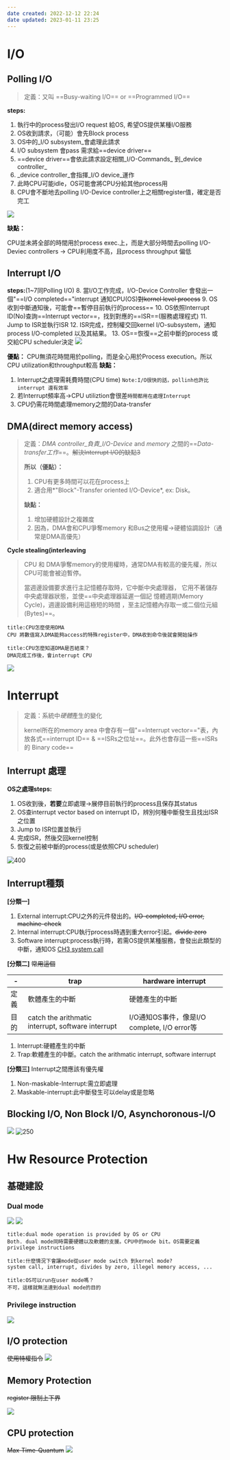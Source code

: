 ```yaml
---
date created: 2022-12-12 22:24
date updated: 2023-01-11 23:25
---
```


# I/O

## Polling I/O

> 定義：又叫 ==Busy-waiting I/O== or ==Programmed I/O==

**steps:**

1. 執行中的process發出I/O request 給OS, 希望OS提供某種I/O服務
2. OS收到請求，（可能）會先Block process
3. OS中的_I/O subsystem_會處理此請求
4. I/O subsystem 會pass 需求給==device driver==
5. ==device driver==會依此請求設定相關_I/O-Commands_ 到_device controller_
6. _device controller_會指揮_I/O device_運作
7. 此時CPU可能idle，OS可能會將CPU分給其他process用
8. CPU會不斷地去polling I/O-Device controller上之相關register值，確定是否完工

![](../img/截圖%202022-12-08%20下午11.00.10.jpg)

**缺點：**

CPU並未將全部的時間用於process exec.上，而是大部分時間去polling I/O-Deviec controllers
-> CPU利用度不高，且process throughput 偏低

## Interrupt I/O

**steps:**(1~7同Polling I/O)
8. 當I/O工作完成，I/O-Device Controller 會發出一個"==I/O completed=="interrupt 通知CPU(OS)~~對kernel level process~~
9. OS收到中斷通知後，可能會==暫停目前執行的process==
10. OS依照Interrupt ID(No)查詢==Interrupt vector==，找到對應的==ISR==(服務處理程式)
11. Jump to ISR並執行ISR
12. ISR完成，控制權交回kernel I/O-subsystem，通知process I/O-completed 以及其結果。
13. OS==恢復==之前中斷的process 或交給CPU scheduler決定
![](../img/截圖%202022-12-12%20下午11.04.58.jpg)

**優點：**
CPU無須花時間用於polling，而是全心用於Process execution。所以CPU utilization和throughput較高
**缺點：**

1. Interrupt之處理需耗費時間(CPU time)
   `Note:I/O很快的話，pollinh也許比interrupt 還有效率`
2. 若Interrupt頻率高->CPU utiliztion會很差`時間都用在處理Interrupt`
3. CPU仍需花時間處理memory之間的Data-transfer

## DMA(direct memory access)

> 定義：_DMA controller_負責_I/O-Device_ and _memory_ 之間的==_Data-transfer工作_==。~~解決Interrupt I/O的缺點3~~
>
> **所以（優點）：**
>
> 1. CPU有更多時間可以花在process上
> 2. 適合用*"Block"-Transfer oriented I/O-Device*, ex: Disk。
>
> **缺點：**
>
> 1. 增加硬體設計之複雜度
> 2. 因為，DMA會和CPU爭奪memory 和Bus之使用權->硬體協調設計（通常是DMA高優先）

**Cycle stealing(interleaving**

> CPU 和 DMA爭奪memory的使用權時，通常DMA有較高的優先權，所以CPU可能會被迫暫停。
> 
> 當週邊設備要求進行主記憶體存取時，它中斷中央處理器， 它用不著儲存中央處理器狀態，並使==中央處理器延遲一個記 憶體週期(Memory Cycle)，週邊設備利用這極短的時間 ，至主記憶體內存取一或二個位元組(Bytes)==。

```ad-question
title:CPU怎麼使用DMA
CPU 將數值寫入DMA能夠access的特殊register中，DMA收到命令後就會開始操作
```

```ad-question
title:CPU怎麼知道DMA是否結束？
DMA完成工作後，會interrupt CPU
```



![](../img/截圖%202022-12-12%20下午11.20.24.jpg)

# Interrupt

> 定義：系統中*硬體*產生的變化
> 
> kernel所在的memory area 中會存有一個"==Interrupt vector=="表，內放各式==interrupt ID== & ==ISRs之位址==。此外也會存這一些==ISRs 的 Binary code==

## Interrupt 處理

**OS之處理steps:**

1. OS收到後，**若要**立即處理->展停目前執行的process且保存其status
2. OS查interrupt vector  based on interrupt ID，辨別何種中斷發生且找出ISR之位置
3. Jump to ISR位置並執行
4. 完成ISR，然後交回kernel控制
5. 恢復之前被中斷的process(或是依照CPU scheduler)

![400](../img/截圖%202022-12-20%20下午4.03.05.jpg)

## Interrupt種類

**[分類一]**

1. External interrupt:CPU之外的元件發出的。~~I/O-completed, I/O error, machine-check~~
2. Internal interrupt:CPU執行process時遇到重大error引起。~~divide zero~~
3. Software interrupt:process執行時，若需OS提供某種服務，會發出此類型的中斷，通知OS [CH3 system call](../CH3%20OS%20structure%20and%20Development/CH3%20OS%20structure%20and%20Development.md#System%20call%20⭐️)

**[分類二]** ~~常用這個~~ 

| -  | trap                                               | hardware interrupt                   |
| -- | -------------------------------------------------- | ------------------------------------ |
| 定義 | 軟體產生的中斷                                            | 硬體產生的中斷                              |
| 目的 | catch the arithmatic interrupt, software interrupt | I/O通知OS事件，像是I/O complete, I/O error等 |

1. Interrupt:硬體產生的中斷
2. Trap:軟體產生的中斷。catch the arithmatic interrupt, software interrupt

**[分類三]**
Interrupt之間應該有優先權

1. Non-maskable-Interrupt:需立即處理
2. Maskable-interrupt:此中斷發生可以delay或是忽略

## Blocking I/O, Non Block I/O, Asynchoronous-I/O

![](../img/截圖%202022-12-12%20下午11.55.28.jpg)
![250](../img/截圖%202022-12-12%20下午11.55.36.jpg)

# Hw Resource Protection

## 基礎建設

### Dual mode

![](../img/截圖%202022-12-12%20下午11.56.57.jpg)
![](../../img/截圖%202022-12-29%20下午4.57.15.jpg)
```ad-question
title:dual mode operation is provided by OS or CPU
Both. dual mode同時需要硬體以及軟體的支援。CPU中的mode bit。OS需要定義privilege instructions
```
```ad-question
title:什麼情況下會讓mode從user mode switch 到kernel mode?
system call, interrupt, divides by zero, illegel memory access, ...
```
```ad-question
title:OS可以run在user mode嗎？
不可，這樣就無法達到dual mode的目的
```

### Privilege instruction

![](../../img/截圖%202022-12-29%20下午4.57.26.jpg)

## I/O protection

~~使用特權指令~~
![](../../img/截圖%202022-12-29%20下午4.57.35.jpg)

## Memory Protection

~~register 限制上下界~~

![](../../img/截圖%202022-12-29%20下午4.58.19.jpg)

## CPU protection

~~Max-Time-Quantum~~
![](../img/截圖%202022-12-12%20下午11.57.24.jpg)
